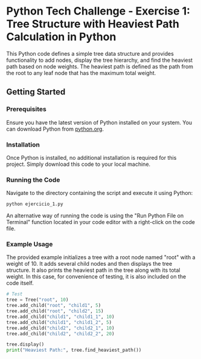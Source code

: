 # Python Tech Challenge - Exercise 1: Tree Structure with Heaviest Path Calculation in Python

This Python code defines a simple tree data structure and provides functionality to add nodes, display the tree hierarchy, and find the heaviest path based on node weights. The heaviest path is defined as the path from the root to any leaf node that has the maximum total weight.

## Getting Started

### Prerequisites

Ensure you have the latest version of Python installed on your system. You can download Python from [python.org](https://www.python.org/).

### Installation

Once Python is installed, no additional installation is required for this project. Simply download this code to your local machine.

### Running the Code

Navigate to the directory containing the script and execute it using Python:

```bash
python ejercicio_1.py
```

An alternative way of running the code is using the "Run Python File on Terminal" function located in your code editor with a right-click on the code file.

### Example Usage

The provided example initializes a tree with a root node named "root" with a weight of 10. It adds several child nodes and then displays the tree structure. It also prints the heaviest path in the tree along with its total weight. In this case, for convenience of testing, it is also included on the code itself.

```python
# Test
tree = Tree("root", 10)
tree.add_child("root", "child1", 5)
tree.add_child("root", "child2", 15)
tree.add_child("child1", "child1_1", 10)
tree.add_child("child1", "child1_2", 5)
tree.add_child("child2", "child2_1", 10)
tree.add_child("child2", "child2_2", 20)

tree.display()
print("Heaviest Path:", tree.find_heaviest_path())
